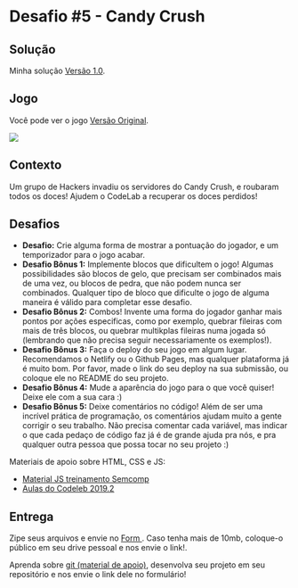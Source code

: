 # Desafio #5 - Candy Crush

## Solução
Minha solução <a href="https://candygame.netlify.app/">Versão 1.0</a>.

## Jogo
Você pode ver o jogo <a href="https://bejeweled-codelab.netlify.app/">Versão Original</a>.

<img src='https://i.imgur.com/BXpVzlH.png'>

## Contexto

Um grupo de Hackers invadiu os servidores do Candy Crush, e roubaram todos os doces! Ajudem o CodeLab a recuperar os doces perdidos!

## Desafios

- **Desafio:** Crie alguma forma de mostrar a pontuação do jogador, e um temporizador para o jogo acabar.
- **Desafio Bônus 1:** Implemente blocos que dificultem o jogo! Algumas possibilidades são blocos de gelo, que precisam ser combinados mais de uma vez, ou blocos de pedra, que não podem nunca ser combinados. Qualquer tipo de bloco que dificulte o jogo de alguma maneira é válido para completar esse desafio.
- **Desafio Bônus 2:** Combos! Invente uma forma do jogador ganhar mais pontos por ações especificas, como por exemplo, quebrar fileiras com mais de três blocos, ou quebrar multikplas fileiras numa jogada só (lembrando que não precisa seguir necessariamente os exemplos!).
- **Desafio Bônus 3:** Faça o deploy do seu jogo em algum lugar. Recomendamos o Netlify ou o Github Pages, mas qualquer plataforma já é muito bom. Por favor, made o link do seu deploy na sua submissão, ou coloque ele no README do seu projeto.
- **Desafio Bônus 4:** Mude a aparência do jogo para o que você quiser! Deixe ele com a sua cara :)
- **Desafio Bônus 5:** Deixe comentários no código! Além de ser uma incrível prática de programação, os comentários ajudam muito a gente corrigir o seu trabalho. Não precisa comentar cada variável, mas indicar o que cada pedaço de código faz já é de grande ajuda pra nós, e pra qualquer outra pessoa que possa tocar no seu projeto :)

Materiais de apoio sobre HTML, CSS e JS:
  - <a href = 'https://ucl-sanca.xyz/Web-Development-Studies'>Material JS treinamento Semcomp</a>
  - <a href = 'https://ucl-sanca.xyz/aulas-codelab'> Aulas do Codeleb 2019.2 </a>
## Entrega
Zipe seus arquivos e envie no <a href = 'https://forms.gle/iNDTvKWbQU27gkBw8'> Form </a>. Caso tenha mais de 10mb, coloque-o público em seu drive pessoal e nos envie o link!.

Aprenda sobre <a href = 'https://www.youtube.com/watch?v=r9Kauz9B4i8'>git (material de apoio)</a>, desenvolva seu projeto em seu repositório e nos envie o link dele no formulário!

